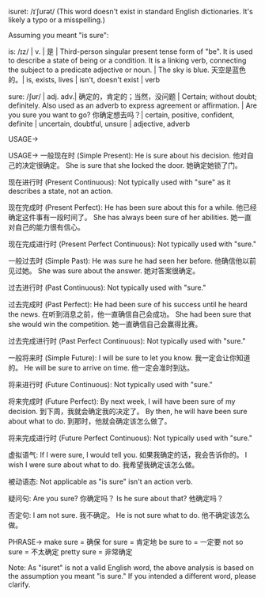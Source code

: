 isuret: /ɪˈʃʊrət/ (This word doesn't exist in standard English dictionaries.  It's likely a typo or a misspelling.)

Assuming you meant "is sure":

is: /ɪz/ | v. | 是 |  Third-person singular present tense form of "be". It is used to describe a state of being or a condition.  It is a linking verb, connecting the subject to a predicate adjective or noun. | The sky is blue. 天空是蓝色的。|  is, exists, lives | isn't, doesn't exist | verb

sure: /ʃʊr/ | adj. adv.| 确定的，肯定的；当然，没问题 | Certain; without doubt; definitely.  Also used as an adverb to express agreement or affirmation. | Are you sure you want to go? 你确定想去吗？| certain, positive, confident, definite | uncertain, doubtful, unsure | adjective, adverb


USAGE->

USAGE->
一般现在时 (Simple Present):
He is sure about his decision. 他对自己的决定很确定。
She is sure that she locked the door. 她确定她锁了门。

现在进行时 (Present Continuous):  Not typically used with "sure" as it describes a state, not an action.

现在完成时 (Present Perfect):
He has been sure about this for a while.  他已经确定这件事有一段时间了。
She has always been sure of her abilities. 她一直对自己的能力很有信心。

现在完成进行时 (Present Perfect Continuous): Not typically used with "sure."

一般过去时 (Simple Past):
He was sure he had seen her before. 他确信他以前见过她。
She was sure about the answer. 她对答案很确定。

过去进行时 (Past Continuous): Not typically used with "sure."

过去完成时 (Past Perfect):
He had been sure of his success until he heard the news. 在听到消息之前，他一直确信自己会成功。
She had been sure that she would win the competition. 她一直确信自己会赢得比赛。

过去完成进行时 (Past Perfect Continuous): Not typically used with "sure."

一般将来时 (Simple Future):
I will be sure to let you know. 我一定会让你知道的。
He will be sure to arrive on time. 他一定会准时到达。

将来进行时 (Future Continuous): Not typically used with "sure."

将来完成时 (Future Perfect):
By next week, I will have been sure of my decision.  到下周，我就会确定我的决定了。
By then, he will have been sure about what to do. 到那时，他就会确定该怎么做了。

将来完成进行时 (Future Perfect Continuous): Not typically used with "sure."

虚拟语气:
If I were sure, I would tell you. 如果我确定的话，我会告诉你的。
I wish I were sure about what to do. 我希望我确定该怎么做。

被动语态:  Not applicable as "is sure" isn't an action verb.

疑问句:
Are you sure? 你确定吗？
Is he sure about that? 他确定吗？


否定句:
I am not sure. 我不确定。
He is not sure what to do. 他不确定该怎么做。



PHRASE->
make sure = 确保
for sure = 肯定地
be sure to = 一定要
not so sure = 不太确定
pretty sure = 非常确定


Note: As "isuret" is not a valid English word, the above analysis is based on the assumption you meant "is sure." If you intended a different word, please clarify.
